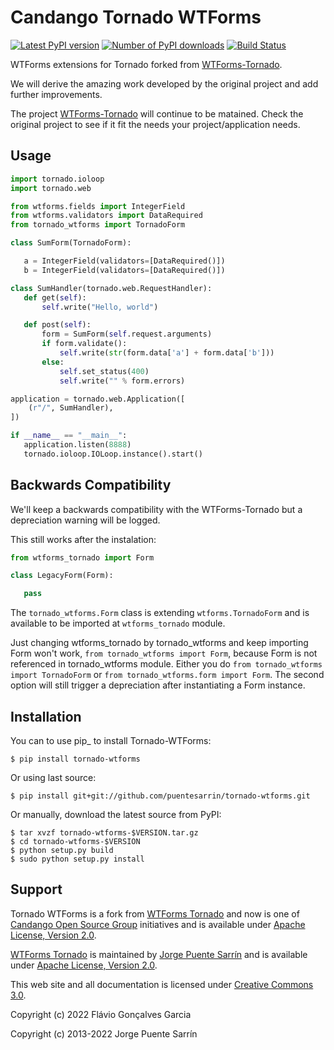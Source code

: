 # Candango Tornado WTForms

[![Latest PyPI version](https://img.shields.io/pypi/v/tornado-wtforms.svg)](https://pypi.org/project/tornado-wtforms/)
[![Number of PyPI downloads](https://img.shields.io/pypi/dm/tornado-wtforms.svg)](https://pypi.org/project/tornado-wtforms/)
[![Build Status](https://img.shields.io/endpoint.svg?url=https%3A%2F%2Factions-badge.atrox.dev%2Fcandango%2Ftornado-wtforms%2Fbadge&style=flat)](https://actions-badge.atrox.dev/candango/tornado-wtforms/goto)

WTForms extensions for Tornado forked from
[WTForms-Tornado](https://github.com/puentesarrin/wtforms-tornado).

We will derive the amazing work developed by the original project and add 
further improvements.

The project [WTForms-Tornado](https://github.com/puentesarrin/wtforms-tornado)
will continue to be matained. Check the original project to see if it fit the
needs your project/application needs.

## Usage

```python
import tornado.ioloop
import tornado.web

from wtforms.fields import IntegerField
from wtforms.validators import DataRequired
from tornado_wtforms import TornadoForm

class SumForm(TornadoForm):

   a = IntegerField(validators=[DataRequired()])
   b = IntegerField(validators=[DataRequired()])

class SumHandler(tornado.web.RequestHandler):
   def get(self):
       self.write("Hello, world")

   def post(self):
       form = SumForm(self.request.arguments)
       if form.validate():
           self.write(str(form.data['a'] + form.data['b']))
       else:
           self.set_status(400)
           self.write("" % form.errors)

application = tornado.web.Application([
    (r"/", SumHandler),
])

if __name__ == "__main__":
   application.listen(8888)
   tornado.ioloop.IOLoop.instance().start()
```

## Backwards Compatibility

We'll keep a backwards compatibility with the WTForms-Tornado but a
depreciation warning will be logged.

This still works after the instalation:

```python
from wtforms_tornado import Form

class LegacyForm(Form):

   pass
```

The `tornado_wtforms.Form` class is extending `wtforms.TornadoForm` and is
available to be imported at `wtforms_tornado` module.

Just changing wtforms_tornado by tornado_wtforms and keep importing Form won't
work, `from tornado_wtforms import Form`, because Form is not
referenced in tornado_wtforms module. Either you do
`from tornado_wtforms import TornadoForm` or
`from tornado_wtforms.form import Form`. The second option will still trigger
a depreciation after instantiating a Form instance.


## Installation

You can to use pip_ to install Tornado-WTForms:

```shell
$ pip install tornado-wtforms
```

Or using last source:

```shell
$ pip install git+git://github.com/puentesarrin/tornado-wtforms.git
```

Or manually, download the latest source from PyPI:

```shell
$ tar xvzf tornado-wtforms-$VERSION.tar.gz
$ cd tornado-wtforms-$VERSION
$ python setup.py build
$ sudo python setup.py install
```

## Support

Tornado WTForms is a fork from
[WTForms Tornado](https://pypi.org/project/wtforms-tornado/)
and now is one of
[Candango Open Source Group](http://www.candango.org/projects/)
initiatives and is available under
[Apache License, Version 2.0](http://www.apache.org/licenses/LICENSE-2.0.html).

[WTForms Tornado](https://pypi.org/project/wtforms-tornado/) is maintained by
[Jorge Puente Sarrín](https://github.com/puentesarrin) and is available under
[Apache License, Version 2.0](http://www.apache.org/licenses/LICENSE-2.0.html).

This web site and all documentation is licensed under [Creative
Commons 3.0](http://creativecommons.org/licenses/by/3.0/).

Copyright (c) 2022 Flávio Gonçalves Garcia

Copyright (c) 2013-2022 Jorge Puente Sarrín
